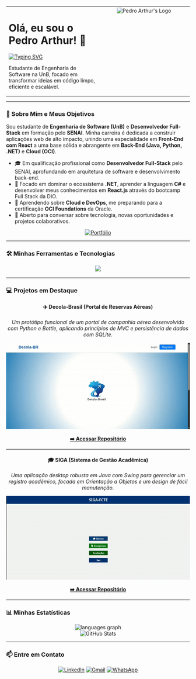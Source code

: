 <table width="100%">
  <tr>
    <td width="50%" align="left" valign="top">
      <h1 align="left">Olá, eu sou o Pedro Arthur! 👋</h1>
      <p align="left">
        <a href="https://git.io/typing-svg">
          <img src="https://readme-typing-svg.herokuapp.com?font=Fira+Code&size=25&pause=1000&color=00BFFF&center=false&width=435&lines=Engenheiro+de+Software;Desenvolvedor+Full-Stack;Web-Designer" alt="Typing SVG" />
        </a>
      </p>
      <p align="left">
        Estudante de Engenharia de Software na UnB, focado em transformar ideias em código limpo, eficiente e escalável.
      </p>
    </td>
    <td width="50%" align="center" valign="top">
      <img src="https://github.com/user-attachments/assets/fac5d89e-c779-4200-9f89-24d5ca6f28a5" width="250px" alt="Pedro Arthur's Logo"/>
    </td>
  </tr>
</table>

---

### 🚀 Sobre Mim e Meus Objetivos

Sou estudante de **Engenharia de Software (UnB)** e **Desenvolvedor Full-Stack** em formação pelo **SENAI**. Minha carreira é dedicada a construir aplicações web de alto impacto, unindo uma especialidade em **Front-End com React** a uma base sólida e abrangente em **Back-End (Java, Python, .NET)** e **Cloud (OCI)**.

- 🎓 Em qualificação profissional como **Desenvolvedor Full-Stack** pelo SENAI, aprofundando em arquitetura de software e desenvolvimento back-end.
- 🔭 Focado em dominar o ecossistema **.NET**, aprender a linguagem **C#** e desenvolver meus conhecimentos em **React.js** através do bootcamp Full Stack da DIO.
- 🌱 Aprendendo sobre **Cloud e DevOps**, me preparando para a certificação **OCI Foundations** da Oracle.
- 💬 Aberto para conversar sobre tecnologia, novas oportunidades e projetos colaborativos.

<p align="center">
  <a href="https://my-portfolio-react-iota-one.vercel.app/" target="_blank">
    <img src="https://img.shields.io/badge/Portfólio-000000?style=for-the-badge&logo=vercel&logoColor=white" alt="Portfólio">
  </a>
</p>

---

### 🛠️ Minhas Ferramentas e Tecnologias

<p align="center">
  <a href="https://skillicons.dev">
    <img src="https://skillicons.dev/icons?i=react,javascript,html,css,nodejs,java,python,c,dotnet,cs,sqlite,git,github,figma,linux,docker&perline=8" />
  </a>
</p>

---

### 💻 Projetos em Destaque

<div align="center">

#### ✈️ Decola-Brasil (Portal de Reservas Aéreas)
*Um protótipo funcional de um portal de companhia aérea desenvolvido com Python e Bottle, aplicando princípios de MVC e persistência de dados com SQLite.*

[![Demo Decola-Brasil](https://raw.githubusercontent.com/PArthur006/epf-decola/main/static/img/DECOLA-BRASIL_apresentacao.gif)](https://github.com/PArthur006/epf-decola)

**[➡️ Acessar Repositório](https://github.com/PArthur006/epf-decola)**

---
#### 🎓 SIGA (Sistema de Gestão Acadêmica)
*Uma aplicação desktop robusta em Java com Swing para gerenciar um registro acadêmico, focada em Orientação a Objetos e um design de fácil manutenção.*

[![Demo SIGA](https://raw.githubusercontent.com/PArthur006/Sistema-Integrado-de-Gestao-Academica/main/SIGA-FCTE/assets/SIGA-FCTE_apresentacao.gif)](https://github.com/PArthur006/Sistema-Integrado-de-Gestao-Academica/)

**[➡️ Acessar Repositório](https://github.com/PArthur006/Sistema-Integrado-de-Gestao-Academica/)**

</div>

---

### 📊 Minhas Estatísticas

<p align="center">
  <img src="https://github-readme-stats.vercel.app/api/top-langs?username=PArthur006&locale=pt-br&layout=compact&langs_count=8&theme=dracula&hide_border=true" alt="languages graph"/> <br>
  <img src="https://github-readme-stats.vercel.app/api?username=PArthur006&show_icons=true&theme=dracula&include_all_commits=true&count_private=true&hide_border=true" alt="GitHub Stats" /> 
</p>

---

### 📫 Entre em Contato

<p align="center">
  <a href="https://www.linkedin.com/in/parthurrod06/" target="_blank"><img src="https://img.shields.io/badge/LinkedIn-0077B5?style=for-the-badge&logo=linkedin&logoColor=white" alt="LinkedIn"></a>
  <a href="mailto:parthur.rodrigues06@gmail.com"><img src="https://img.shields.io/badge/Gmail-D14836?style=for-the-badge&logo=gmail&logoColor=white" alt="Gmail"></a>
  <a href="https://api.whatsapp.com/send/?phone=5561991709506&text=Hi+Pedro%2C+I+found+your+profile+on+GitHub." target="_blank"><img src="https://img.shields.io/badge/WhatsApp-25D366?style=for-the-badge&logo=whatsapp&logoColor=white" alt="WhatsApp"></a>
</p>
